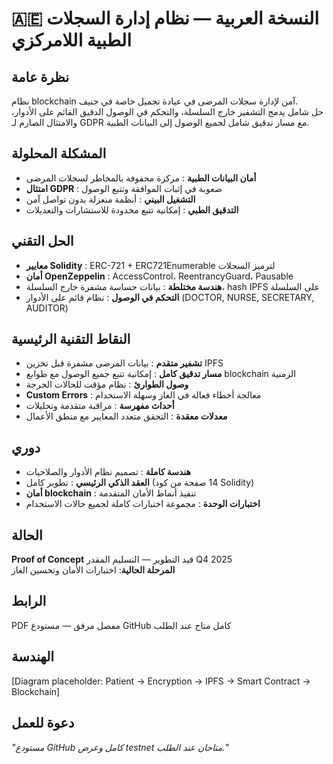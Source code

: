 # 🇦🇪 النسخة العربية — نظام إدارة السجلات الطبية اللامركزي

## نظرة عامة

نظام blockchain آمن لإدارة سجلات المرضى في عيادة تجميل خاصة في جنيف.  
حل شامل يدمج التشفير خارج السلسلة، والتحكم في الوصول الدقيق القائم على الأدوار، والامتثال الصارم لـ GDPR مع مسار تدقيق شامل لجميع الوصول إلى البيانات الطبية.

## المشكلة المحلولة

- **أمان البيانات الطبية** : مركزة محفوفة بالمخاطر لسجلات المرضى  
- **امتثال GDPR** : صعوبة في إثبات الموافقة وتتبع الوصول  
- **التشغيل البيني** : أنظمة منعزلة بدون تواصل آمن  
- **التدقيق الطبي** : إمكانية تتبع محدودة للاستشارات والتعديلات

## الحل التقني

- **معايير Solidity** : ERC-721 + ERC721Enumerable لترميز السجلات  
- **أمان OpenZeppelin** : AccessControl، ReentrancyGuard، Pausable  
- **هندسة مختلطة** : بيانات حساسة مشفرة خارج السلسلة، hash IPFS على السلسلة  
- **التحكم في الوصول** : نظام قائم على الأدوار (DOCTOR, NURSE, SECRETARY, AUDITOR)

## النقاط التقنية الرئيسية

- **تشفير متقدم** : بيانات المرضى مشفرة قبل تخزين IPFS  
- **مسار تدقيق كامل** : إمكانية تتبع جميع الوصول مع طوابع blockchain الزمنية  
- **وصول الطوارئ** : نظام مؤقت للحالات الحرجة  
- **Custom Errors** : معالجة أخطاء فعالة في الغاز وسهلة الاستخدام  
- **أحداث مفهرسة** : مراقبة متقدمة وتحليلات  
- **معدلات معقدة** : التحقق متعدد المعايير مع منطق الأعمال

## دوري

- **هندسة كاملة** : تصميم نظام الأدوار والصلاحيات  
- **العقد الذكي الرئيسي** : تطوير كامل (14 صفحة من كود Solidity)  
- **أمان blockchain** : تنفيذ أنماط الأمان المتقدمة  
- **اختبارات الوحدة** : مجموعة اختبارات كاملة لجميع حالات الاستخدام

## الحالة

**Proof of Concept** قيد التطوير — التسليم المقدر Q4 2025  
**المرحلة الحالية**: اختبارات الأمان وتحسين الغاز

## الرابط

PDF مفصل مرفق — مستودع GitHub كامل متاح عند الطلب

## الهندسة
[Diagram placeholder: Patient → Encryption → IPFS → Smart Contract → Blockchain]


## دعوة للعمل
*"مستودع GitHub كامل وعرض testnet متاحان عند الطلب."*

